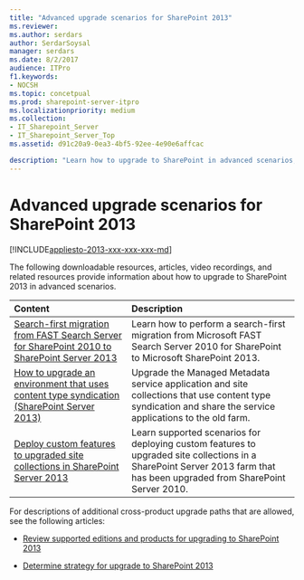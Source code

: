 ```yaml
---
title: "Advanced upgrade scenarios for SharePoint 2013"
ms.reviewer: 
ms.author: serdars
author: SerdarSoysal
manager: serdars
ms.date: 8/2/2017
audience: ITPro
f1.keywords:
- NOCSH
ms.topic: concetpual
ms.prod: sharepoint-server-itpro
ms.localizationpriority: medium
ms.collection:
- IT_Sharepoint_Server
- IT_Sharepoint_Server_Top
ms.assetid: d91c20a9-0ea3-4bf5-92ee-4e90e6affcac

description: "Learn how to upgrade to SharePoint in advanced scenarios, such as from FAST Search Server, or when using content type syndication."
---
```


# Advanced upgrade scenarios for SharePoint 2013

[!INCLUDE[appliesto-2013-xxx-xxx-xxx-md](../includes/appliesto-2013-xxx-xxx-xxx-md.md)]
  
The following downloadable resources, articles, video recordings, and related resources provide information about how to upgrade to SharePoint 2013 in advanced scenarios.
  
  
|**Content**|**Description**|
|:-----|:-----|
|[Search-first migration from FAST Search Server for SharePoint 2010 to SharePoint Server 2013](./search-first-migration-from-fast-search-server-for-sharepoint-2010-to-sharepoint.md) <br/> |Learn how to perform a search-first migration from Microsoft FAST Search Server 2010 for SharePoint to Microsoft SharePoint 2013.  <br/> |
|[How to upgrade an environment that uses content type syndication (SharePoint Server 2013)](./how-to-upgrade-an-environment-that-uses-content-type-syndication-sharepoint-serv.md) <br/> |Upgrade the Managed Metadata service application and site collections that use content type syndication and share the service applications to the old farm.  <br/> |
|[Deploy custom features to upgraded site collections in SharePoint Server 2013](./deploy-custom-features-to-upgraded-site-collections-in-sharepoint-server-2013.md) <br/> |Learn supported scenarios for deploying custom features to upgraded site collections in a SharePoint Server 2013 farm that has been upgraded from SharePoint Server 2010.  <br/> |
   
For descriptions of additional cross-product upgrade paths that are allowed, see the following articles:
  
- [Review supported editions and products for upgrading to SharePoint 2013](./review-supported-editions-and-products-for-upgrading-to-sharepoint-2013.md)
    
- [Determine strategy for upgrade to SharePoint 2013](./determine-strategy-for-upgrade-to-sharepoint-2013.md)
